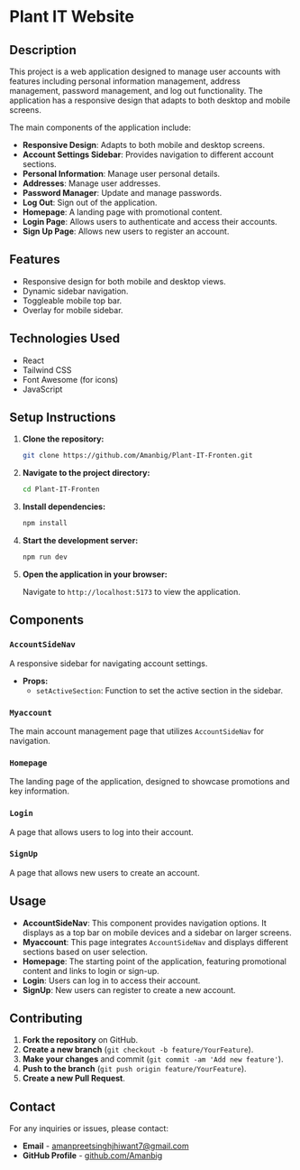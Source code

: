 # Plant IT Website

## Description

This project is a web application designed to manage user accounts with features including personal information management, address management, password management, and log out functionality. The application has a responsive design that adapts to both desktop and mobile screens. 

The main components of the application include:

- **Responsive Design**: Adapts to both mobile and desktop screens.
- **Account Settings Sidebar**: Provides navigation to different account sections.
- **Personal Information**: Manage user personal details.
- **Addresses**: Manage user addresses.
- **Password Manager**: Update and manage passwords.
- **Log Out**: Sign out of the application.
- **Homepage**: A landing page with promotional content.
- **Login Page**: Allows users to authenticate and access their accounts.
- **Sign Up Page**: Allows new users to register an account.

## Features

- Responsive design for both mobile and desktop views.
- Dynamic sidebar navigation.
- Toggleable mobile top bar.
- Overlay for mobile sidebar.

## Technologies Used

- React
- Tailwind CSS
- Font Awesome (for icons)
- JavaScript

## Setup Instructions

1. **Clone the repository:**

    ```bash
    git clone https://github.com/Amanbig/Plant-IT-Fronten.git
    ```

2. **Navigate to the project directory:**

    ```bash
    cd Plant-IT-Fronten
    ```

3. **Install dependencies:**

    ```bash
    npm install
    ```

4. **Start the development server:**

    ```bash
    npm run dev
    ```

5. **Open the application in your browser:**

    Navigate to `http://localhost:5173` to view the application.

## Components

### `AccountSideNav`

A responsive sidebar for navigating account settings.

- **Props:**
  - `setActiveSection`: Function to set the active section in the sidebar.

### `Myaccount`

The main account management page that utilizes `AccountSideNav` for navigation.

### `Homepage`

The landing page of the application, designed to showcase promotions and key information.

### `Login`

A page that allows users to log into their account.

### `SignUp`

A page that allows new users to create an account.



## Usage

- **AccountSideNav**: This component provides navigation options. It displays as a top bar on mobile devices and a sidebar on larger screens.
- **Myaccount**: This page integrates `AccountSideNav` and displays different sections based on user selection.
- **Homepage**: The starting point of the application, featuring promotional content and links to login or sign-up.
- **Login**: Users can log in to access their account.
- **SignUp**: New users can register to create a new account.

## Contributing

1. **Fork the repository** on GitHub.
2. **Create a new branch** (`git checkout -b feature/YourFeature`).
3. **Make your changes** and commit (`git commit -am 'Add new feature'`).
4. **Push to the branch** (`git push origin feature/YourFeature`).
5. **Create a new Pull Request**.

## Contact

For any inquiries or issues, please contact:

- **Email** - [amanpreetsinghjhiwant7@gmail.com](mailto:amanpreetsinghjhiwant7@gmail.com)
- **GitHub Profile** - [github.com/Amanbig](https://github.com/Amanbig)

